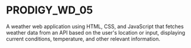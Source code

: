 # PRODIGY_WD_05
A weather web application using HTML, CSS, and JavaScript that fetches weather data from an API based on the user's location or input, displaying current conditions, temperature, and other relevant information.
